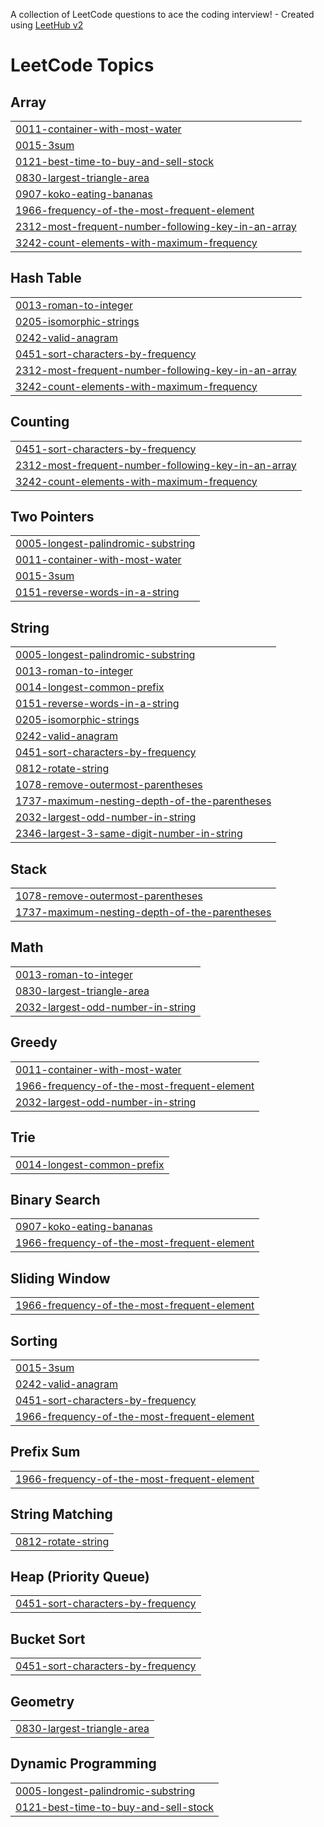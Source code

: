 A collection of LeetCode questions to ace the coding interview! - Created using [LeetHub v2](https://github.com/arunbhardwaj/LeetHub-2.0)
<!---LeetCode Topics Start-->
# LeetCode Topics
## Array
|  |
| ------- |
| [0011-container-with-most-water](https://github.com/Amartyakaushik/LeetCode/tree/master/0011-container-with-most-water) |
| [0015-3sum](https://github.com/Amartyakaushik/LeetCode/tree/master/0015-3sum) |
| [0121-best-time-to-buy-and-sell-stock](https://github.com/Amartyakaushik/LeetCode/tree/master/0121-best-time-to-buy-and-sell-stock) |
| [0830-largest-triangle-area](https://github.com/Amartyakaushik/LeetCode/tree/master/0830-largest-triangle-area) |
| [0907-koko-eating-bananas](https://github.com/Amartyakaushik/LeetCode/tree/master/0907-koko-eating-bananas) |
| [1966-frequency-of-the-most-frequent-element](https://github.com/Amartyakaushik/LeetCode/tree/master/1966-frequency-of-the-most-frequent-element) |
| [2312-most-frequent-number-following-key-in-an-array](https://github.com/Amartyakaushik/LeetCode/tree/master/2312-most-frequent-number-following-key-in-an-array) |
| [3242-count-elements-with-maximum-frequency](https://github.com/Amartyakaushik/LeetCode/tree/master/3242-count-elements-with-maximum-frequency) |
## Hash Table
|  |
| ------- |
| [0013-roman-to-integer](https://github.com/Amartyakaushik/LeetCode/tree/master/0013-roman-to-integer) |
| [0205-isomorphic-strings](https://github.com/Amartyakaushik/LeetCode/tree/master/0205-isomorphic-strings) |
| [0242-valid-anagram](https://github.com/Amartyakaushik/LeetCode/tree/master/0242-valid-anagram) |
| [0451-sort-characters-by-frequency](https://github.com/Amartyakaushik/LeetCode/tree/master/0451-sort-characters-by-frequency) |
| [2312-most-frequent-number-following-key-in-an-array](https://github.com/Amartyakaushik/LeetCode/tree/master/2312-most-frequent-number-following-key-in-an-array) |
| [3242-count-elements-with-maximum-frequency](https://github.com/Amartyakaushik/LeetCode/tree/master/3242-count-elements-with-maximum-frequency) |
## Counting
|  |
| ------- |
| [0451-sort-characters-by-frequency](https://github.com/Amartyakaushik/LeetCode/tree/master/0451-sort-characters-by-frequency) |
| [2312-most-frequent-number-following-key-in-an-array](https://github.com/Amartyakaushik/LeetCode/tree/master/2312-most-frequent-number-following-key-in-an-array) |
| [3242-count-elements-with-maximum-frequency](https://github.com/Amartyakaushik/LeetCode/tree/master/3242-count-elements-with-maximum-frequency) |
## Two Pointers
|  |
| ------- |
| [0005-longest-palindromic-substring](https://github.com/Amartyakaushik/LeetCode/tree/master/0005-longest-palindromic-substring) |
| [0011-container-with-most-water](https://github.com/Amartyakaushik/LeetCode/tree/master/0011-container-with-most-water) |
| [0015-3sum](https://github.com/Amartyakaushik/LeetCode/tree/master/0015-3sum) |
| [0151-reverse-words-in-a-string](https://github.com/Amartyakaushik/LeetCode/tree/master/0151-reverse-words-in-a-string) |
## String
|  |
| ------- |
| [0005-longest-palindromic-substring](https://github.com/Amartyakaushik/LeetCode/tree/master/0005-longest-palindromic-substring) |
| [0013-roman-to-integer](https://github.com/Amartyakaushik/LeetCode/tree/master/0013-roman-to-integer) |
| [0014-longest-common-prefix](https://github.com/Amartyakaushik/LeetCode/tree/master/0014-longest-common-prefix) |
| [0151-reverse-words-in-a-string](https://github.com/Amartyakaushik/LeetCode/tree/master/0151-reverse-words-in-a-string) |
| [0205-isomorphic-strings](https://github.com/Amartyakaushik/LeetCode/tree/master/0205-isomorphic-strings) |
| [0242-valid-anagram](https://github.com/Amartyakaushik/LeetCode/tree/master/0242-valid-anagram) |
| [0451-sort-characters-by-frequency](https://github.com/Amartyakaushik/LeetCode/tree/master/0451-sort-characters-by-frequency) |
| [0812-rotate-string](https://github.com/Amartyakaushik/LeetCode/tree/master/0812-rotate-string) |
| [1078-remove-outermost-parentheses](https://github.com/Amartyakaushik/LeetCode/tree/master/1078-remove-outermost-parentheses) |
| [1737-maximum-nesting-depth-of-the-parentheses](https://github.com/Amartyakaushik/LeetCode/tree/master/1737-maximum-nesting-depth-of-the-parentheses) |
| [2032-largest-odd-number-in-string](https://github.com/Amartyakaushik/LeetCode/tree/master/2032-largest-odd-number-in-string) |
| [2346-largest-3-same-digit-number-in-string](https://github.com/Amartyakaushik/LeetCode/tree/master/2346-largest-3-same-digit-number-in-string) |
## Stack
|  |
| ------- |
| [1078-remove-outermost-parentheses](https://github.com/Amartyakaushik/LeetCode/tree/master/1078-remove-outermost-parentheses) |
| [1737-maximum-nesting-depth-of-the-parentheses](https://github.com/Amartyakaushik/LeetCode/tree/master/1737-maximum-nesting-depth-of-the-parentheses) |
## Math
|  |
| ------- |
| [0013-roman-to-integer](https://github.com/Amartyakaushik/LeetCode/tree/master/0013-roman-to-integer) |
| [0830-largest-triangle-area](https://github.com/Amartyakaushik/LeetCode/tree/master/0830-largest-triangle-area) |
| [2032-largest-odd-number-in-string](https://github.com/Amartyakaushik/LeetCode/tree/master/2032-largest-odd-number-in-string) |
## Greedy
|  |
| ------- |
| [0011-container-with-most-water](https://github.com/Amartyakaushik/LeetCode/tree/master/0011-container-with-most-water) |
| [1966-frequency-of-the-most-frequent-element](https://github.com/Amartyakaushik/LeetCode/tree/master/1966-frequency-of-the-most-frequent-element) |
| [2032-largest-odd-number-in-string](https://github.com/Amartyakaushik/LeetCode/tree/master/2032-largest-odd-number-in-string) |
## Trie
|  |
| ------- |
| [0014-longest-common-prefix](https://github.com/Amartyakaushik/LeetCode/tree/master/0014-longest-common-prefix) |
## Binary Search
|  |
| ------- |
| [0907-koko-eating-bananas](https://github.com/Amartyakaushik/LeetCode/tree/master/0907-koko-eating-bananas) |
| [1966-frequency-of-the-most-frequent-element](https://github.com/Amartyakaushik/LeetCode/tree/master/1966-frequency-of-the-most-frequent-element) |
## Sliding Window
|  |
| ------- |
| [1966-frequency-of-the-most-frequent-element](https://github.com/Amartyakaushik/LeetCode/tree/master/1966-frequency-of-the-most-frequent-element) |
## Sorting
|  |
| ------- |
| [0015-3sum](https://github.com/Amartyakaushik/LeetCode/tree/master/0015-3sum) |
| [0242-valid-anagram](https://github.com/Amartyakaushik/LeetCode/tree/master/0242-valid-anagram) |
| [0451-sort-characters-by-frequency](https://github.com/Amartyakaushik/LeetCode/tree/master/0451-sort-characters-by-frequency) |
| [1966-frequency-of-the-most-frequent-element](https://github.com/Amartyakaushik/LeetCode/tree/master/1966-frequency-of-the-most-frequent-element) |
## Prefix Sum
|  |
| ------- |
| [1966-frequency-of-the-most-frequent-element](https://github.com/Amartyakaushik/LeetCode/tree/master/1966-frequency-of-the-most-frequent-element) |
## String Matching
|  |
| ------- |
| [0812-rotate-string](https://github.com/Amartyakaushik/LeetCode/tree/master/0812-rotate-string) |
## Heap (Priority Queue)
|  |
| ------- |
| [0451-sort-characters-by-frequency](https://github.com/Amartyakaushik/LeetCode/tree/master/0451-sort-characters-by-frequency) |
## Bucket Sort
|  |
| ------- |
| [0451-sort-characters-by-frequency](https://github.com/Amartyakaushik/LeetCode/tree/master/0451-sort-characters-by-frequency) |
## Geometry
|  |
| ------- |
| [0830-largest-triangle-area](https://github.com/Amartyakaushik/LeetCode/tree/master/0830-largest-triangle-area) |
## Dynamic Programming
|  |
| ------- |
| [0005-longest-palindromic-substring](https://github.com/Amartyakaushik/LeetCode/tree/master/0005-longest-palindromic-substring) |
| [0121-best-time-to-buy-and-sell-stock](https://github.com/Amartyakaushik/LeetCode/tree/master/0121-best-time-to-buy-and-sell-stock) |
<!---LeetCode Topics End-->